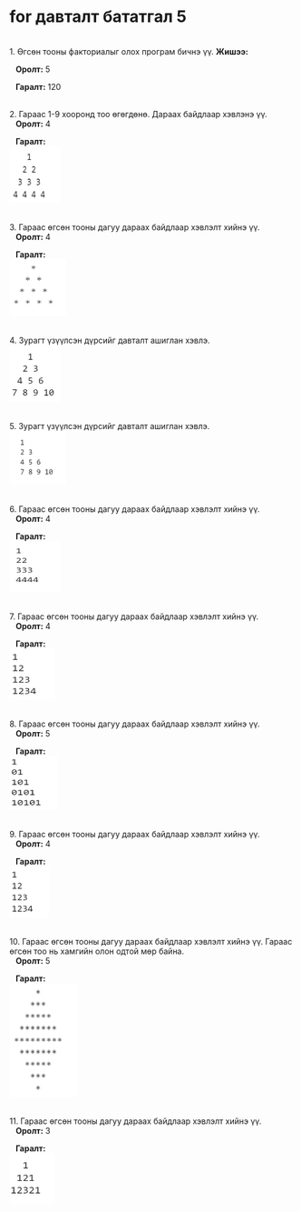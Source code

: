 # for давталт бататгал 5

<br>1. Өгсөн тооны факториалыг олох програм бичнэ үү.
**Жишээ:**

&ensp; **Оролт:** 5

&ensp; **Гаралт:** 120

<br>2.  Гараас 1-9 хооронд тоо өгөгдөнө. Дараах байдлаар хэвлэнэ үү. 
<br>&ensp; **Оролт:** 4

&ensp; **Гаралт:**
<br><img src="picfor6/2.png" width="90" height="100" />


<br>3. Гараас өгсөн тооны дагуу дараах байдлаар хэвлэлт хийнэ үү. 
<br>&ensp; **Оролт:** 4

&ensp; **Гаралт:**
<br><img src="picfor6/3.png" width="100" height="100" />

<br>4. Зурагт үзүүлсэн дүрсийг давталт ашиглан хэвлэ.
<br><img src="picfor6/4.png" width="90" height="100" />

<br>5. Зурагт үзүүлсэн дүрсийг давталт ашиглан хэвлэ.
<br><img src="picfor6/5.png" width="100" height="95" />

<br>6. Гараас өгсөн тооны дагуу дараах байдлаар хэвлэлт хийнэ үү. 
<br>&ensp; **Оролт:** 4

&ensp; **Гаралт:**
<br><img src="picfor6/6.png" width="90" height="90" />

<br>7. Гараас өгсөн тооны дагуу дараах байдлаар хэвлэлт хийнэ үү. 
<br>&ensp; **Оролт:** 4

&ensp; **Гаралт:**
<br><img src="picfor6/7.png" width="80" height="90" />

<br>8. Гараас өгсөн тооны дагуу дараах байдлаар хэвлэлт хийнэ үү. 
<br>&ensp; **Оролт:** 5

&ensp; **Гаралт:**
<br><img src="picfor6/1.png" width="85" height="95" />

<br>9. Гараас өгсөн тооны дагуу дараах байдлаар хэвлэлт хийнэ үү. 
<br>&ensp; **Оролт:** 4

&ensp; **Гаралт:**
<br><img src="picfor6/8.png" width="70" height="90" />

<br>10. Гараас өгсөн тооны дагуу дараах байдлаар хэвлэлт хийнэ үү. Гараас өгсөн тоо нь хамгийн олон одтой мөр байна.
<br>&ensp; **Оролт:** 5

&ensp; **Гаралт:**
<br><img src="picfor6/9.png" width="120" height="200" />

<!-- <br>11.
<br><img src="picfor6/10.png" width="150" height="120" /> -->

<br>11. Гараас өгсөн тооны дагуу дараах байдлаар хэвлэлт хийнэ үү. 
<br>&ensp; **Оролт:** 3

&ensp; **Гаралт:**
<br><img src="picfor6/11.png" width="80" height="90" />


<!-- &ensp; **Гаралт:** 
<br>&ensp;&ensp;&ensp;&ensp; 0 0
<br>&ensp; &ensp;&ensp;&ensp;1 1
<br>&ensp; &ensp;&ensp;&ensp;1 4
<br>&ensp; &ensp;&ensp;&ensp;2 2
<br>&ensp; &ensp;&ensp;&ensp;2 3
<br>&ensp; &ensp;&ensp;&ensp;3 2
<br>&ensp; &ensp;&ensp;&ensp;3 3
<br>&ensp; &ensp;&ensp;&ensp;4 1
<br>&ensp; &ensp;&ensp;&ensp;4 4 -->
